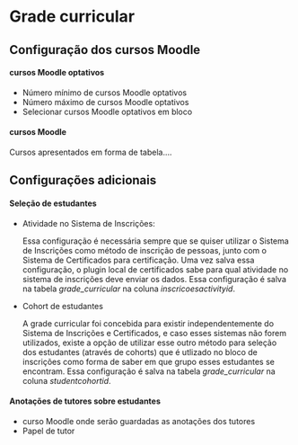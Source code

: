 <h1><strong>Grade curricular</strong></h1>

<h2>Configuração dos cursos Moodle</h2>

<h4><strong><p>cursos Moodle optativos</p></strong></h4>
<ul>
	<li>Número mínimo de cursos Moodle optativos</li>
	<li>Número máximo de cursos Moodle optativos</li>
	<li>Selecionar cursos Moodle optativos em bloco</li>	
</ul>

<h4><strong><p>cursos Moodle</p></strong></h4>
<p>Cursos apresentados em forma de tabela....</p>

<h2>Configurações adicionais</h2>

<h4><strong><p>Seleção de estudantes</p></strong></h4>

<ul> 
	<li>Atividade no Sistema de Inscrições: 
	    <p>Essa configuração é necessária sempre que se quiser utilizar o Sistema de Inscrições como método de inscrição de pessoas, junto com o Sistema de Certificados para certificação. Uma vez salva essa configuração, o plugin local de certificados sabe para qual atividade no sistema de inscrições deve enviar os dados. Essa configuração é salva na tabela <i>grade_curricular</i> na coluna <i>inscricoesactivityid</i>.</p> 
	</li>
	<li>Cohort de estudantes 
		<p>A grade curricular foi concebida para existir independentemente do Sistema de Inscrições e Certificados, e caso esses sistemas não forem utilizados, existe a opção de utilizar esse outro método para seleção dos estudantes (através de cohorts) que é utlizado no bloco de inscrições como forma de saber em que grupo esses estudantes se encontram. Essa configuração é salva na tabela <i>grade_curricular</i> na coluna <i>studentcohortid</i>.</p> 
	</li>
</ul>

<h4><strong><p>Anotações de tutores sobre estudantes</p></strong></h4>

<ul>
	<li>curso Moodle onde serão guardadas as anotações dos tutores</li>
	<li>Papel de tutor</li>
</ul>